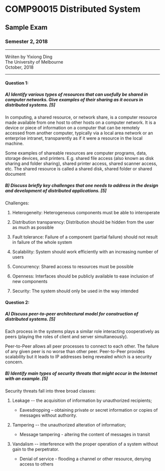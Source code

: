 # COMP90015 Distributed System
## Sample Exam
### Semester 2, 2018
_ _ _
Wriiten by Yixiong Ding  
The University of Melbourne  
October, 2018  
_ _ _

#### Question 1:
##### A) Identify various types of resources that can usefully be shared in computer networks. Give examples of their sharing as it occurs in distributed systems. [5]

In computing, a shared resource, or network share, is a computer resource made available from one host to other hosts on a computer network. It is a device or piece of information on a computer that can be remotely accessed from another computer, typically via a local area network or an enterprise intranet, transparently as if it were a resource in the local machine.

Some examples of shareable resources are computer programs, data, storage devices, and printers. E.g. shared file access (also known as disk sharing and folder sharing), shared printer access, shared scanner access, etc. The shared resource is called a shared disk, shared folder or shared document

##### B) Discuss briefly key challenges that one needs to address in the design and development of distributed applications. [5] 

Challenges:

1. Heterogeneity: Heterogeneous components must be able to interoperate

2. Distribution transparency: Distribution should be hidden from the user as much as possible

3. Fault tolerance: Failure of a component (partial failure) should not result in failure of the whole system

4. Scalability: System should work efficiently with an increasing number of users

5. Concurrency: Shared access to resources must be possible

6. Openness: Interfaces should be publicly available to ease inclusion of new components

7. Security: The system should only be used in the way intended

#### Question 2:
#####  A) Discuss peer-to-peer architectural model for construction of distributed systems. [5]

Each process in the systems plays a similar role interacting cooperatively as peers (playing the roles of client and server simultaneously).

Peer-to-Peer allows all peer processes to connect to each other. The failure of any given peer is no worse than other peer. Peer-to-Peer provides scalability but it leads to IP addresses being revealed which is a security concern.

##### B) Identify main types of security threats that might occur in the Internet with an example. [5]

Security threats fall into three broad classes:

1. Leakage -- the acquisition of information by unauthorized recipients;
    - Eavesdropping – obtaining private or secret information or copies of messages without authority.

2. Tampering -- the unauthorized alteration of information;
    - Message tampering - altering the content of messages in transit

3. Vandalism -- interference with the proper operation of a system without gain to the perpetrator.
    - Denial of service - flooding a channel or other resource, denying access to others

